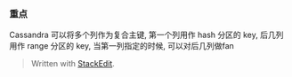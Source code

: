 ### 重点
Cassandra 可以将多个列作为复合主键, 第一个列用作 hash 分区的 key, 后几列用作 range 分区的 key, 当第一列指定的时候, 可以对后几列做fan


> Written with [StackEdit](https://stackedit.io/).
<!--stackedit_data:
eyJoaXN0b3J5IjpbMTQ0OTM0MjA2OF19
-->